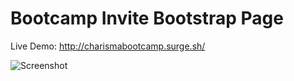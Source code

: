 # Bootcamp Invite Bootstrap Page
Live Demo: http://charismabootcamp.surge.sh/

![Screenshot](http://charismabootcamp.surge.sh/screenshot.png)

